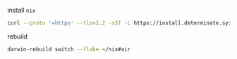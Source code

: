 install `nix`

```sh
curl --proto '=https' --tlsv1.2 -sSf -L https://install.determinate.systems/nix | sh -s -- install
```

rebuild

```sh
darwin-rebuild switch --flake ~/nix#air 
```
